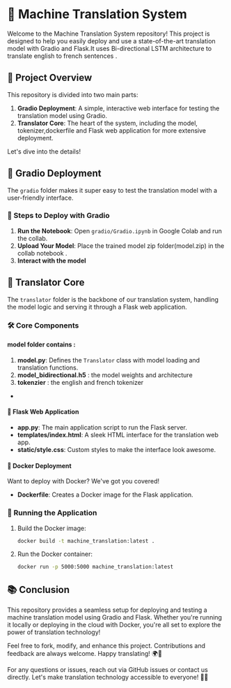 # 🚀 Machine Translation System 

Welcome to the Machine Translation System repository! This project is designed to help you easily deploy and use a state-of-the-art translation model with Gradio and Flask.It uses Bi-directional LSTM architecture to translate english to french sentences . 

## 🚀 Project Overview

This repository is divided into two main parts:

1. **Gradio Deployment**: A simple, interactive web interface for testing the translation model using Gradio.
2. **Translator Core**: The heart of the system, including the model, tokenizer,dockerfile and Flask web application for more extensive deployment.

Let's dive into the details!


## 🌟 Gradio Deployment

The `gradio` folder makes it super easy to test the translation model with a user-friendly interface. 

### 🚀 Steps to Deploy with Gradio

1. **Run the Notebook**: Open `gradio/Gradio.ipynb` in Google Colab and run the collab.
2. **Upload Your Model**: Place the trained model zip folder(model.zip) in the collab notebook .
3. **Interact with the model**

## 🔧 Translator Core

The `translator` folder is the backbone of our translation system, handling the model logic and serving it through a Flask web application.

### 🛠️ Core Components

#### **model folder** contains  :
  1.  **model.py**: Defines the `Translator` class with model loading and translation functions.
  2.  **model_bidirectional.h5** : the model weights and architecture
  3.  **tokenzier** : the english and french tokenizer
- 

#### 📱 Flask Web Application

- **app.py**: The main application script to run the Flask server.
- **templates/index.html**: A sleek HTML interface for the translation web app.
- **static/style.css**: Custom styles to make the interface look awesome.

#### 🐳 Docker Deployment

Want to deploy with Docker? We've got you covered!

- **Dockerfile**: Creates a Docker image for the Flask application.

### 🚀 Running the Application

1. Build the Docker image:
   ```bash
   docker build -t machine_translation:latest .
   ```
2. Run the Docker container:
   ```bash
   docker run -p 5000:5000 machine_translation:latest
   ```

## 📚 Conclusion

This repository provides a seamless setup for deploying and testing a machine translation model using Gradio and Flask. Whether you're running it locally or deploying in the cloud with Docker, you're all set to explore the power of translation technology!

Feel free to fork, modify, and enhance this project. Contributions and feedback are always welcome. Happy translating! 🌍💬

For any questions or issues, reach out via GitHub issues or contact us directly. Let's make translation technology accessible to everyone! 🚀🌟
